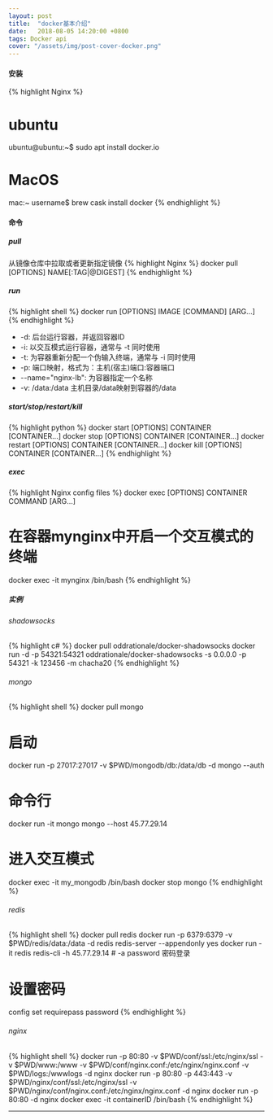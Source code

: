 ```yaml
---
layout: post
title:  "docker基本介绍"
date:   2018-08-05 14:20:00 +0800
tags: Docker api
cover: "/assets/img/post-cover-docker.png"
---
```



#### 安装
{% highlight Nginx %}
# ubuntu
ubuntu@ubuntu:~$ sudo apt install docker.io
# MacOS
mac:~ username$ brew cask install docker
{% endhighlight %}

#### 命令
##### pull
从镜像仓库中拉取或者更新指定镜像
{% highlight Nginx %}
docker pull [OPTIONS] NAME[:TAG|@DIGEST]
{% endhighlight %}
##### run
{% highlight shell %}
docker run [OPTIONS] IMAGE [COMMAND] [ARG...]
{% endhighlight %}

- -d: 后台运行容器，并返回容器ID
- -i: 以交互模式运行容器，通常与 -t 同时使用
- -t: 为容器重新分配一个伪输入终端，通常与 -i 同时使用
- -p: 端口映射，格式为：主机(宿主)端口:容器端口
- --name="nginx-lb": 为容器指定一个名称
- -v: /data:/data 主机目录/data映射到容器的/data

##### start/stop/restart/kill
{% highlight python %}
docker start [OPTIONS] CONTAINER [CONTAINER...]
docker stop [OPTIONS] CONTAINER [CONTAINER...]
docker restart [OPTIONS] CONTAINER [CONTAINER...]
docker kill [OPTIONS] CONTAINER [CONTAINER...]
{% endhighlight %}

##### exec
{% highlight Nginx config files %}
docker exec [OPTIONS] CONTAINER COMMAND [ARG...]
# 在容器mynginx中开启一个交互模式的终端
docker exec -it  mynginx /bin/bash
{% endhighlight %}

##### 实例
###### shadowsocks
{% highlight c# %}
docker pull oddrationale/docker-shadowsocks
docker run -d -p 54321:54321 oddrationale/docker-shadowsocks -s 0.0.0.0 -p 54321 -k 123456 -m chacha20
{% endhighlight %}
###### mongo
{% highlight shell %}
docker pull mongo
# 启动
docker run -p 27017:27017 -v $PWD/mongodb/db:/data/db -d mongo --auth
# 命令行
docker run -it mongo mongo --host 45.77.29.14
# 进入交互模式
docker exec -it my_mongodb  /bin/bash
docker stop mongo
{% endhighlight %}
###### redis
{% highlight shell %}
docker pull redis
docker run  -p 6379:6379 -v $PWD/redis/data:/data -d redis redis-server --appendonly yes
docker run -it redis redis-cli -h 45.77.29.14 # -a password 密码登录
# 设置密码
config set requirepass password
{% endhighlight %}
###### nginx
{% highlight shell %}
docker run -p 80:80 -v $PWD/conf/ssl:/etc/nginx/ssl -v $PWD/www:/www -v $PWD/conf/nginx.conf:/etc/nginx/nginx.conf -v $PWD/logs:/wwwlogs  -d nginx
docker run -p 80:80 -p 443:443 -v $PWD/nginx/conf/ssl:/etc/nginx/ssl -v $PWD/nginx/conf/nginx.conf:/etc/nginx/nginx.conf -d nginx
docker run -p 80:80 -d nginx
docker exec -it containerID /bin/bash
{% endhighlight %}









------
